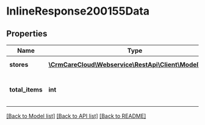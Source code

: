 # InlineResponse200155Data

## Properties
Name | Type | Description | Notes
------------ | ------------- | ------------- | -------------
**stores** | [**\CrmCareCloud\Webservice\RestApi\Client\Model\Store[]**](Store.md) | List of all stores. | [optional] 
**total_items** | **int** | The number of all found stores. | [optional] 

[[Back to Model list]](../../README.md#documentation-for-models) [[Back to API list]](../../README.md#documentation-for-api-endpoints) [[Back to README]](../../README.md)

